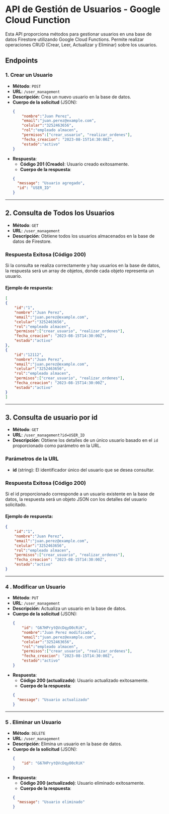 # API de Gestión de Usuarios - Google Cloud Function

Esta API proporciona métodos para gestionar usuarios en una base de datos Firestore utilizando Google Cloud Functions. Permite realizar operaciones CRUD (Crear, Leer, Actualizar y Eliminar) sobre los usuarios.

## Endpoints

### 1. **Crear un Usuario**
- **Método**: `POST`
- **URL**: `/user_management`
- **Descripción**: Crea un nuevo usuario en la base de datos.
- **Cuerpo de la solicitud** (JSON):
    ```json
    {
        "nombre":"Juan Perez",
        "email":"juan.perez@example.com",
        "celular":"3252463656",
        "rol":"empleado almacen",
        "permisos":["crear_usuario", "realizar_ordenes"],
        "fecha_creacion": "2023-08-15T14:30:00Z",
        "estado":"activo"
    }
    ```
- **Respuesta**:
    - **Código 201 (Creado)**: Usuario creado exitosamente.
    - **Cuerpo de la respuesta**:
    ```json
    {
      "message": "Usuario agregado",
      "id": "USER_ID"
    }
    ```
---

## 2. **Consulta de Todos los Usuarios**
- **Método**: `GET`
- **URL**: `/user_management`
- **Descripción**: Obtiene todos los usuarios almacenados en la base de datos de Firestore.

### Respuesta Exitosa (Código 200)
Si la consulta se realiza correctamente y hay usuarios en la base de datos, la respuesta será un array de objetos, donde cada objeto representa un usuario.

#### Ejemplo de respuesta:

```json
[
{
    "id":"1",
    "nombre":"Juan Perez",
    "email":"juan.perez@example.com",
    "celular":"3252463656",
    "rol":"empleado almacen",
    "permisos":["crear_usuario", "realizar_ordenes"],
    "fecha_creacion": "2023-08-15T14:30:00Z",
    "estado":"activo"
},
{
    "id":"12112",
    "nombre":"Juan Perez",
    "email":"juan.perez@example.com",
    "celular":"3252463656",
    "rol":"empleado almacen",
    "permisos":["crear_usuario", "realizar_ordenes"],
    "fecha_creacion": "2023-08-15T14:30:00Z",
    "estado":"activo"
}
]
```
---
## 3. **Consulta de usuario por id**
- **Método**: `GET`
- **URL**: `/user_management?id=USER_ID`
- **Descripción**: Obtiene los detalles de un único usuario basado en el `id` proporcionado como parámetro en la URL.

### Parámetros de la URL
- **id** (string): El identificador único del usuario que se desea consultar.

### Respuesta Exitosa (Código 200)
Si el id proporcionado corresponde a un usuario existente en la base de datos, la respuesta será un objeto JSON con los detalles del usuario solicitado.

#### Ejemplo de respuesta:

```json
{
    "id":"1",
    "nombre":"Juan Perez",
    "email":"juan.perez@example.com",
    "celular":"3252463656",
    "rol":"empleado almacen",
    "permisos":["crear_usuario", "realizar_ordenes"],
    "fecha_creacion": "2023-08-15T14:30:00Z",
    "estado":"activo"
}
```
---
### 4 . **Modificar un Usuario**
- **Método**: `PUT`
- **URL**: `/user_management`
- **Descripción**: Actualiza un usuario en la base de datos.
- **Cuerpo de la solicitud** (JSON):
    ```json
    {
        "id": "G67HPrytQVcDqyO0cRiK",
        "nombre":"Juan Perez modificado",
        "email":"juan.perez@example.com",
        "celular":"3252463656",
        "rol":"empleado almacen",
        "permisos":["crear_usuario", "realizar_ordenes"],
        "fecha_creacion": "2023-08-15T14:30:00Z",
        "estado":"activo"
    }
    ```
- **Respuesta**:
    - **Código 200 (actualizado)**: Usuario actualizado exitosamente.
    - **Cuerpo de la respuesta**:
    ```json
    {
      "message": "Usuario actualizado"
    }
    ```
---
### 5 . **Eliminar un Usuario**
- **Método**: `DELETE`
- **URL**: `/user_management`
- **Descripción**: Elimina un usuario en la base de datos.
- **Cuerpo de la solicitud** (JSON):
    ```json
    {
        "id": "G67HPrytQVcDqyO0cRiK"
    }
    ```
- **Respuesta**:
    - **Código 200 (actualizado)**: Usuario eliminado exitosamente.
    - **Cuerpo de la respuesta**:
    ```json
    {
      "message": "Usuario eliminado"
    }
    ```